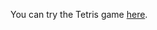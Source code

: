You can try the Tetris game [here](https://raw.githack.com/MarkusWahlman/exercises-Tdd/refs/heads/main/part2/ghIndex.html).
